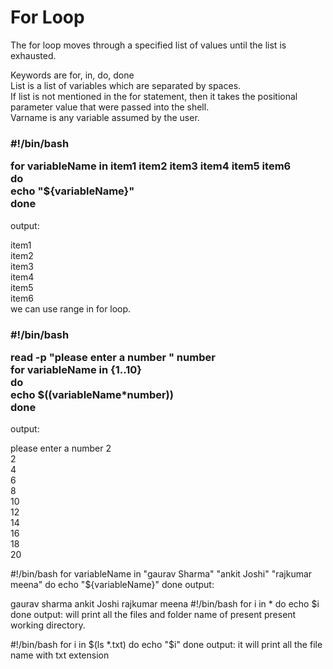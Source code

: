 <h1>For Loop</h1>
<p>
The for loop moves through a specified list of values until the list is exhausted.<br>

Keywords are for, in, do, done<br>
List is a list of variables which are separated by spaces.<br> If list is not mentioned in the for statement, then it takes the positional parameter value that were passed into the shell.<br>
Varname is any variable assumed by the user.<br>
<h3>
#!/bin/bash<br>

for variableName in item1 item2 item3 item4 item5 item6<br>
do<br>
 echo "${variableName}"<br>
done</h3>
output:<br>

item1<br>
item2<br>
item3<br>
item4<br>
item5<br>
item6<br>
we can use range in for loop.<br>
<h3>
#!/bin/bash<br>

read -p "please enter a number " number<br>
for variableName in {1..10}<br>
do<br>
  echo $((variableName*number))<br>
done</h3>
output:<br>

please enter a number 2<br>
2<br>
4<br>
6<br>
8<br>
10<br>
12<br>
14<br>
16<br>
18<br>
20<br>

#!/bin/bash
for variableName in "gaurav Sharma" "ankit Joshi" "rajkumar meena"
do
 echo "${variableName}"
done
output:

gaurav sharma
ankit Joshi
rajkumar meena
#!/bin/bash
for i in *
do
  echo $i
done
output: will print all the files and folder name of present present working directory.

#!/bin/bash
for i in $(ls *.txt)
do
  echo "$i"
done
output: it will print all the file name with txt extension
</p>